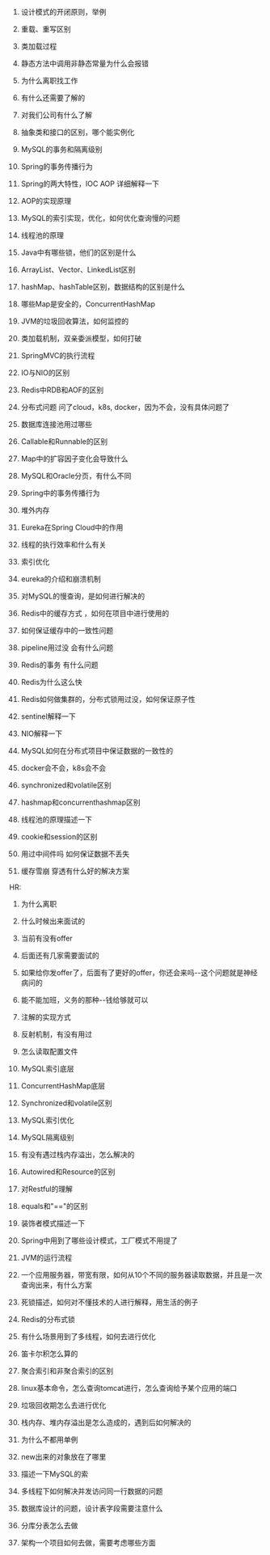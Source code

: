 1. 设计模式的开闭原则，举例
2. 重载、重写区别
3. 类加载过程
4. 静态方法中调用非静态常量为什么会报错
5. 为什么离职找工作
6. 有什么还需要了解的
7. 对我们公司有什么了解



1. 抽象类和接口的区别，哪个能实例化

2. MySQL的事务和隔离级别
3. Spring的事务传播行为
4. Spring的两大特性，IOC AOP 详细解释一下
5. AOP的实现原理
6. MySQL的索引实现，优化，如何优化查询慢的问题
7. 线程池的原理
8. Java中有哪些锁，他们的区别是什么
9. ArrayList、Vector、LinkedList区别
10. hashMap、hashTable区别，数据结构的区别是什么
   11. 哪些Map是安全的，ConcurrentHashMap
   12. JVM的垃圾回收算法，如何监控的
   13. 类加载机制，双亲委派模型，如何打破
   14. SpringMVC的执行流程
   15. IO与NIO的区别
   16. Redis中RDB和AOF的区别
   17. 分布式问题 问了cloud，k8s, docker，因为不会，没有具体问题了
   18. 数据库连接池用过哪些
   19. Callable和Runnable的区别
   20. Map中的扩容因子变化会导致什么
   21. MySQL和Oracle分页，有什么不同



1. Spring中的事务传播行为
2. 堆外内存
3. Eureka在Spring Cloud中的作用
4. 线程的执行效率和什么有关
5. 索引优化



1. eureka的介绍和崩溃机制
2. 对MySQL的慢查询，是如何进行解决的
3. Redis中的缓存方式 ，如何在项目中进行使用的
4. 如何保证缓存中的一致性问题
5. pipeline用过没 会有什么问题
6. Redis的事务 有什么问题
7. Redis为什么这么快
8. Redis如何做集群的，分布式锁用过没，如何保证原子性
9. sentinel解释一下
10. NIO解释一下
11. MySQL如何在分布式项目中保证数据的一致性的
12. docker会不会，k8s会不会
13. synchronized和volatile区别
14. hashmap和concurrenthashmap区别
15. 线程池的原理描述一下
16. cookie和session的区别
17. 用过中间件吗 如何保证数据不丢失
18. 缓存雪崩 穿透有什么好的解决方案



HR:

1. 为什么离职
2. 什么时候出来面试的
3. 当前有没有offer
4. 后面还有几家需要面试的
5. 如果给你发offer了，后面有了更好的offer，你还会来吗--这个问题就是神经病问的
6. 能不能加班，义务的那种--钱给够就可以



1. 注解的实现方式
2. 反射机制，有没有用过
3. 怎么读取配置文件
4. MySQL索引底层
5. ConcurrentHashMap底层
6. Synchronized和volatile区别
7. MySQL索引优化
8. MySQL隔离级别
9. 有没有遇过栈内存溢出，怎么解决的
10. Autowired和Resource的区别
11. 对Restful的理解



1. equals和"=="的区别
2. 装饰者模式描述一下
3. Spring中用到了哪些设计模式，工厂模式不用提了
4. JVM的运行流程
5. 一个应用服务器，带宽有限，如何从10个不同的服务器读取数据，并且是一次查询出来，有什么方案
6. 死锁描述，如何对不懂技术的人进行解释，用生活的例子
7. Redis的分布式锁
8. 有什么场景用到了多线程，如何去进行优化
9. 笛卡尔积怎么算的
10. 聚合索引和非聚合索引的区别
11. linux基本命令，怎么查询tomcat进行，怎么查询给予某个应用的端口
12. 垃圾回收期怎么去进行优化
13. 栈内存、堆内存溢出是怎么造成的，遇到后如何解决的
14. 为什么不都用单例
15. new出来的对象放在了哪里
16. 描述一下MySQL的索
17. 多线程下如何解决并发访问同一行数据的问题
18. 数据库设计的问题，设计表字段需要注意什么
19. 分库分表怎么去做
20. 架构一个项目如何去做，需要考虑哪些方面
